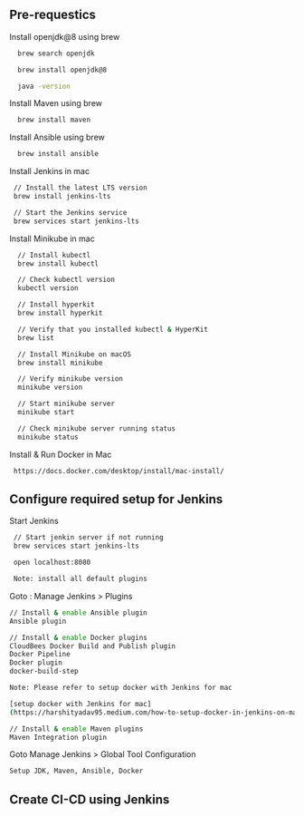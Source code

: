 
## Pre-requestics

Install openjdk@8 using brew


```bash
  brew search openjdk 

  brew install openjdk@8

  java -version
```

Install Maven using brew


```bash
  brew install maven
```
Install Ansible using brew


```bash
  brew install ansible
```

Install Jenkins in mac
```bash
 // Install the latest LTS version
 brew install jenkins-lts

 // Start the Jenkins service
 brew services start jenkins-lts
```

Install Minikube in mac

```bash
  // Install kubectl
  brew install kubectl

  // Check kubectl version
  kubectl version

  // Install hyperkit
  brew install hyperkit

  // Verify that you installed kubectl & HyperKit
  brew list

  // Install Minikube on macOS
  brew install minikube

  // Verify minikube version
  minikube version

  // Start minikube server
  minikube start

  // Check minikube server running status
  minikube status
```

Install & Run Docker in Mac

```bash
 https://docs.docker.com/desktop/install/mac-install/
```

## Configure required setup for Jenkins

Start Jenkins
```bash
 // Start jenkin server if not running
 brew services start jenkins-lts  

 open localhost:8080 

 Note: install all default plugins

```
Goto : Manage Jenkins > Plugins

```bash
// Install & enable Ansible plugin
Ansible plugin 
```



```bash
// Install & enable Docker plugins
CloudBees Docker Build and Publish plugin
Docker Pipeline
Docker plugin 
docker-build-step

Note: Please refer to setup docker with Jenkins for mac

[setup docker with Jenkins for mac]
(https://harshityadav95.medium.com/how-to-setup-docker-in-jenkins-on-mac-c45fe02f91c5/)
```

```bash
// Install & enable Maven plugins
Maven Integration plugin
```
Goto Manage Jenkins > Global Tool Configuration
```bash
Setup JDK, Maven, Ansible, Docker

```

## Create CI-CD using Jenkins
